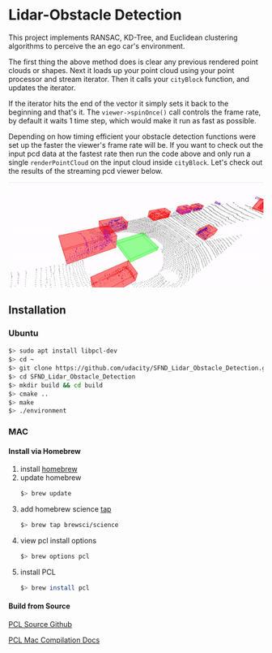 # Lidar-Obstacle Detection

This project implements RANSAC, KD-Tree, and Euclidean clustering algorithms to perceive the an ego car's environment. 

The first thing the above method does is clear any previous rendered point clouds or shapes. Next it loads up your point cloud using your point processor and stream iterator. Then it calls your `cityBlock` function, and updates the iterator. 

If the iterator hits the end of the vector it simply sets it back to the beginning and that's it. The `viewer->spinOnce()` call controls the frame rate, by default it waits 1 time step, which would make it run as fast as possible. 

Depending on how timing efficient your obstacle detection functions were set up the faster the viewer's frame rate will be. If you want to check out the input pcd data at the fastest rate then run the code above and only run a single `renderPointCloud` on the input cloud inside `cityBlock`. Let's check out the results of the streaming pcd viewer below.

<img src="media/lidar.gif">

## Installation

### Ubuntu 

```bash
$> sudo apt install libpcl-dev
$> cd ~
$> git clone https://github.com/udacity/SFND_Lidar_Obstacle_Detection.git
$> cd SFND_Lidar_Obstacle_Detection
$> mkdir build && cd build
$> cmake ..
$> make
$> ./environment
```

### MAC

#### Install via Homebrew
1. install [homebrew](https://brew.sh/)
2. update homebrew 
	```bash
	$> brew update
	```
3. add  homebrew science [tap](https://docs.brew.sh/Taps) 
	```bash
	$> brew tap brewsci/science
	```
4. view pcl install options
	```bash
	$> brew options pcl
	```
5. install PCL 
	```bash
	$> brew install pcl
	```

#### Build from Source

[PCL Source Github](https://github.com/PointCloudLibrary/pcl)

[PCL Mac Compilation Docs](http://www.pointclouds.org/documentation/tutorials/compiling_pcl_macosx.php)
